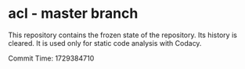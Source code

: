 # acl - master branch

This repository contains the frozen state of the repository.
Its history is cleared. It is used only for static code
analysis with Codacy.

Commit Time: 1729384710